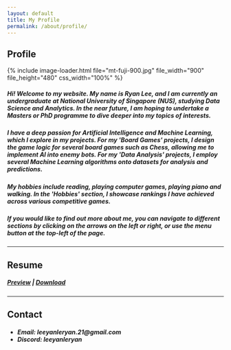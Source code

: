 ```yaml
---
layout: default
title: My Profile
permalink: /about/profile/
---
```


<!-- !PAGE CONTENT! -->
<div id="page-about" class="w3-main">
  <section id="profile" class="w3-container">
    <h2><b>Profile</b></h2>
    <div class="media-display">
      {% include image-loader.html file="mt-fuji-900.jpg" file_width="900" file_height="480" css_width="100%" %}
    </div>
    <h5 class="h5-text-gap">
      Hi! Welcome to my website. My name is Ryan Lee, and I am currently an undergraduate at National University of Singapore (NUS), studying
      Data Science and Analytics. In the near future, I am hoping to undertake a Masters or PhD programme to dive deeper into my topics of interests.
    </h5>
    <h5 class="h5-text-gap">
      I have a deep passion for Artificial Intelligence and Machine Learning, which I explore in my projects. For my 'Board Games' projects, I design the
      game logic for several board games such as Chess, allowing me to implement AI into enemy bots. For my 'Data Analysis' projects, I employ several 
      Machine Learning algorithms onto datasets for analysis and predictions.
    </h5>
    <h5 class="h5-text-gap">
      My hobbies include reading, playing computer games, playing piano and walking. In the 'Hobbies' section, I showcase rankings I have achieved 
      across various competitive games.
    </h5>
    <h5>
      If you would like to find out more about me, you can navigate to different sections by clicking on the arrows on the left or right, or use the
      menu button at the top-left of the page.
    </h5>
  </section>
  
  <hr class="hr-main-body">

  <section id="resume" class="w3-container">
    <h2><b>Resume</b></h2>
    <p><h5>
      <a href="/assets/pdf/resume.pdf" target="_blank" rel="noopener noreferrer">Preview</a> |
      <a href="/assets/pdf/resume.pdf" download>Download</a>
    </h5></p>
  </section>

  <hr class="hr-main-body">

  <section id="contact" class="w3-container">
    <h2><b>Contact</b></h2>
    <h5>
      <ul>
        <li>Email: leeyanleryan.21@gmail.com</li>
        <li>Discord: leeyanleryan</li>
      </ul>
    </h5>
  </section>
</div>
